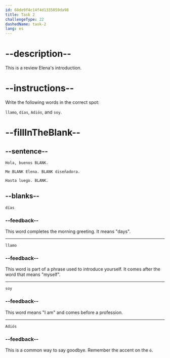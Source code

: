 ```yaml
---
id: 68de9f4c14f4d1335059da98
title: Task 2
challengeType: 22
dashedName: task-2
lang: es
---
```

<!-- REVIEW -->

# --description--

This is a review Elena's introduction.

# --instructions--

Write the following words in the correct spot:

`llamo`, `días`, `Adiós`, and `soy`.

# --fillInTheBlank--

## --sentence--

`Hola, buenos BLANK.`  

`Me BLANK Elena. BLANK diseñadora.`  

`Hasta luego. BLANK.`

## --blanks--

`días`

### --feedback--

This word completes the morning greeting. It means "days".

---

`llamo`

### --feedback--

This word is part of a phrase used to introduce yourself. It comes after the word that means "myself".

---

`soy`

### --feedback--

This word means "I am" and comes before a profession.

---

`Adiós`

### --feedback--

This is a common way to say goodbye. Remember the accent on the `ó`.
